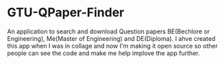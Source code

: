 # GTU-QPaper-Finder

An application to search and download Question papers BE(Bechlore or Engineering), Me(Master of Engineering) and DE(Diploma). I ahve created this app when I was in collage and now I'm making it open source so other people can see the code and make me help implove the app further.

